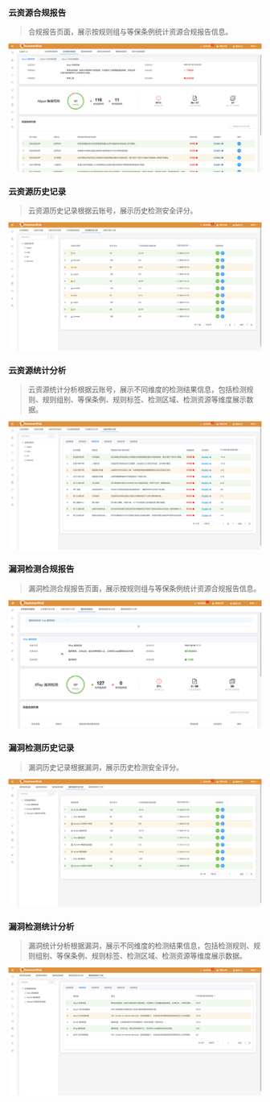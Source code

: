 ### 云资源合规报告

> 合规报告页面，展示按规则组与等保条例统计资源合规报告信息。

![检测结果](../img/user/resource_in.png)

### 云资源历史记录

> 云资源历史记录根据云账号，展示历史检测安全评分。

 ![云资源检测结果](../img/user/account_history.png)

### 云资源统计分析

> 云资源统计分析根据云账号，展示不同维度的检测结果信息，包括检测规则、规则组别、等保条例、规则标签、检测区域、检测资源等维度展示数据。

 ![云资源统计分析](../img/user/account_ana.png)

### 漏洞检测合规报告

> 漏洞检测合规报告页面，展示按规则组与等保条例统计资源合规报告信息。

![检测结果](../img/user/resource_in2.png)

### 漏洞检测历史记录

> 漏洞历史记录根据漏洞，展示历史检测安全评分。

 ![漏洞检测历史记录](../img/user/vuln_history.png)

### 漏洞检测统计分析

> 漏洞统计分析根据漏洞，展示不同维度的检测结果信息，包括检测规则、规则组别、等保条例、规则标签、检测区域、检测资源等维度展示数据。

 ![漏洞检测统计分析](../img/user/vuln_ana.png)
